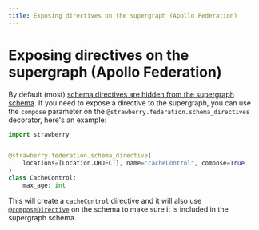 ```yaml
---
title: Exposing directives on the supergraph (Apollo Federation)
---
```


# Exposing directives on the supergraph (Apollo Federation)

By default (most)
[schema directives are hidden from the supergraph schema](https://www.apollographql.com/docs/federation/federated-types/federated-directives/#composedirective).
If you need to expose a directive to the supergraph, you can use the `compose`
parameter on the `@strawberry.federation.schema_directives` decorator, here's an
example:

```python
import strawberry


@strawberry.federation.schema_directive(
    locations=[Location.OBJECT], name="cacheControl", compose=True
)
class CacheControl:
    max_age: int
```

This will create a `cacheControl` directive and it will also use
[`@composeDirective`](https://www.apollographql.com/docs/federation/federated-types/federated-directives/#composedirective)
on the schema to make sure it is included in the supergraph schema.
